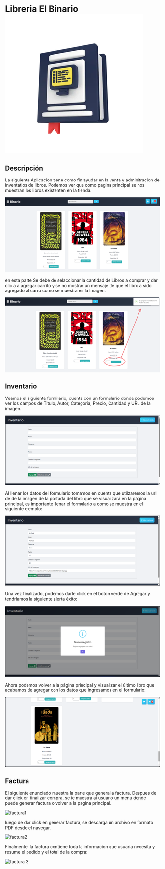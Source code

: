 # Libreria El Binario ![Logo de la Aplicación](img/elbinario.webp)

## Descripción
La siguiente Aplicacion tiene como fin ayudar en la venta y adminitracion de inventatios de libros. Podemos ver que como pagina principal se nos muestran los libros existenten en la tienda.


![Index](img/readme/001.png)

en esta parte Se debe de selaccionar la cantidad de Libros a comprar y dar clic a a agregar carrito y se no mostrar un mensaje de que el libro a sido agregado al carro como se muestra en la imagen.

![Index y mensaje de carga](img/readme/002.png)

## Inventario

Veamos el siguiente formilario, cuenta con un formulario donde podemos ver los campos de Titulo, Autor, Categoría, Precio, Cantidad y URL de la imagen.

![Formulario de inventario](img/readme/003.png)

Al llenar los datos del formulario tomamos en cuenta que utilzaremos la url de de la imagen de la portada del libro que se visualizará en la página principal, es importante llenar el formulario a como se muestra en el siguiente ejemplo:

![Formulario de inventario con datos](img/readme/004.png)

Una vez finalizado, podemos darle click en el boton verde de Agregar y tendríamos la siguiente alerta éxito:

![Alerta de libro agregado con éxito](img/readme/005.png)

Ahora podemos volver a la página principal y visualizar el último libro que acabamos de agregar con los datos que ingresamos en el formulario:

![Libro agregado desde el inventario](img/readme/006.png)

## Factura
El siguiente enunciado muestra la parte que genera la factura. Despues de dar click en finalizar compra, se le muestra al usuario un menu donde puede generar factura o volver a la pagina principal. 

![factura1](https://github.com/user-attachments/assets/65221da2-11cd-4850-b722-2e00c0de7e41)

luego de dar click en generar factura, se descarga un archivo en formato PDF desde el navegar. 

![factura2](https://github.com/user-attachments/assets/6700c939-97c8-4824-a521-4177117c0aa9)

Finalmente, la factura contiene toda la informacion que usuaria necesita y resume el pedido y el total de la compra: 

![factura 3](https://github.com/user-attachments/assets/7f07658e-8b44-4855-8853-97635e0b0031)

